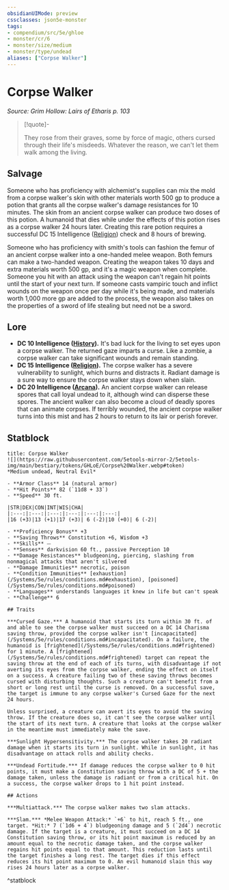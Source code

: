 ```yaml
---
obsidianUIMode: preview
cssclasses: json5e-monster
tags:
- compendium/src/5e/ghloe
- monster/cr/6
- monster/size/medium
- monster/type/undead
aliases: ["Corpse Walker"]
---
```

# Corpse Walker
*Source: Grim Hollow: Lairs of Etharis p. 103*  

> [!quote]-  
> 
> They rose from their graves, some by force of magic, others cursed through their life's misdeeds. Whatever the reason, we can't let them walk among the living.

## Salvage

Someone who has proficiency with alchemist's supplies can mix the mold from a corpse walker's skin with other materials worth 500 gp to produce a potion that grants all the corpse walker's damage resistances for 10 minutes. The skin from an ancient corpse walker can produce two doses of this potion. A humanoid that dies while under the effects of this potion rises as a corpse walker 24 hours later. Creating this rare potion requires a successful DC 15 Intelligence ([Religion](/Systems/5e/rules/skills.md#Religion)) check and 8 hours of brewing.

Someone who has proficiency with smith's tools can fashion the femur of an ancient corpse walker into a one-handed melee weapon. Both femurs can make a two-handed weapon. Creating the weapon takes 10 days and extra materials worth 500 gp, and it's a magic weapon when complete. Someone you hit with an attack using the weapon can't regain hit points until the start of your next turn. If someone casts vampiric touch and inflict wounds on the weapon once per day while it's being made, and materials worth 1,000 more gp are added to the process, the weapon also takes on the properties of a sword of life stealing but need not be a sword.

## Lore

- **DC 10 Intelligence ([History](/Systems/5e/rules/skills.md#History)).** It's bad luck for the living to set eyes upon a corpse walker. The returned gaze imparts a curse. Like a zombie, a corpse walker can take significant wounds and remain standing.  
- **DC 15 Intelligence ([Religion](/Systems/5e/rules/skills.md#Religion)).** The corpse walker has a severe vulnerability to sunlight, which burns and distracts it. Radiant damage is a sure way to ensure the corpse walker stays down when slain.  
- **DC 20 Intelligence ([Arcana](/Systems/5e/rules/skills.md#Arcana)).** An ancient corpse walker can release spores that call loyal undead to it, although wind can disperse these spores. The ancient walker can also become a cloud of deadly spores that can animate corpses. If terribly wounded, the ancient corpse walker turns into this mist and has 2 hours to return to its lair or perish forever.  

## Statblock

```ad-statblock
title: Corpse Walker
![](https://raw.githubusercontent.com/5etools-mirror-2/5etools-img/main/bestiary/tokens/GHLoE/Corpse%20Walker.webp#token)
*Medium undead, Neutral Evil*

- **Armor Class** 14 (natural armor)
- **Hit Points** 82 (`11d8 + 33`)
- **Speed** 30 ft.

|STR|DEX|CON|INT|WIS|CHA|
|:---:|:---:|:---:|:---:|:---:|:---:|
|16 (+3)|13 (+1)|17 (+3)| 6 (-2)|10 (+0)| 6 (-2)|

- **Proficiency Bonus** +3
- **Saving Throws** Constitution +6, Wisdom +3
- **Skills** ⏤
- **Senses** darkvision 60 ft., passive Perception 10
- **Damage Resistances** bludgeoning, piercing, slashing from nonmagical attacks that aren't silvered
- **Damage Immunities** necrotic, poison
- **Condition Immunities** [exhaustion](/Systems/5e/rules/conditions.md#exhaustion), [poisoned](/Systems/5e/rules/conditions.md#poisoned)
- **Languages** understands languages it knew in life but can't speak
- **Challenge** 6

## Traits

***Cursed Gaze.*** A humanoid that starts its turn within 30 ft. of and able to see the corpse walker must succeed on a DC 14 Charisma saving throw, provided the corpse walker isn't [incapacitated](/Systems/5e/rules/conditions.md#incapacitated). On a failure, the humanoid is [frightened](/Systems/5e/rules/conditions.md#frightened) for 1 minute. A [frightened](/Systems/5e/rules/conditions.md#frightened) target can repeat the saving throw at the end of each of its turns, with disadvantage if not averting its eyes from the corpse walker, ending the effect on itself on a success. A creature failing two of these saving throws becomes cursed with disturbing thoughts. Such a creature can't benefit from a short or long rest until the curse is removed. On a successful save, the target is immune to any corpse walker's Cursed Gaze for the next 24 hours.

Unless surprised, a creature can avert its eyes to avoid the saving throw. If the creature does so, it can't see the corpse walker until the start of its next turn. A creature that looks at the corpse walker in the meantime must immediately make the save.

***Sunlight Hypersensitivity.*** The corpse walker takes 20 radiant damage when it starts its turn in sunlight. While in sunlight, it has disadvantage on attack rolls and ability checks.

***Undead Fortitude.*** If damage reduces the corpse walker to 0 hit points, it must make a Constitution saving throw with a DC of 5 + the damage taken, unless the damage is radiant or from a critical hit. On a success, the corpse walker drops to 1 hit point instead.

## Actions

***Multiattack.*** The corpse walker makes two slam attacks.

***Slam.*** *Melee Weapon Attack:* `+6` to hit, reach 5 ft., one target. *Hit:* 7 (`1d6 + 4`) bludgeoning damage and 5 (`2d4`) necrotic damage. If the target is a creature, it must succeed on a DC 14 Constitution saving throw, or its hit point maximum is reduced by an amount equal to the necrotic damage taken, and the corpse walker regains hit points equal to that amount. This reduction lasts until the target finishes a long rest. The target dies if this effect reduces its hit point maximum to 0. An evil humanoid slain this way rises 24 hours later as a corpse walker.
```
^statblock